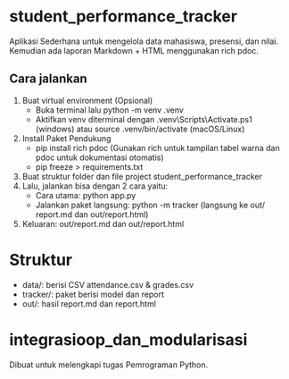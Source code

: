 # student_performance_tracker

Aplikasi Sederhana untuk mengelola data mahasiswa, presensi, dan nilai. Kemudian ada laporan Markdown + HTML menggunakan rich pdoc.

## Cara jalankan

1. Buat virtual environment (Opsional)
    - Buka terminal lalu python -m venv .venv
    - Aktifkan venv diterminal dengan .venv\Scripts\Activate.ps1 (windows) atau source .venv/bin/activate (macOS/Linux)
2. Install Paket Pendukung
    - pip install rich pdoc (Gunakan rich untuk tampilan tabel warna dan pdoc untuk dokumentasi otomatis)
    - pip freeze > requirements.txt
3. Buat struktur folder dan file project student_performance_tracker
4. Lalu, jalankan bisa dengan 2 cara yaitu:
    - Cara utama: python app.py
    - Jalankan paket langsung: python -m tracker (langsung ke out/ report.md dan out/report.html)
5. Keluaran: out/report.md dan out/report.html

# Struktur
- data/: berisi CSV attendance.csv & grades.csv
- tracker/: paket berisi model dan report
- out/: hasil report.md dan report.html



# integrasioop_dan_modularisasi
Dibuat untuk melengkapi tugas Pemrograman Python.
